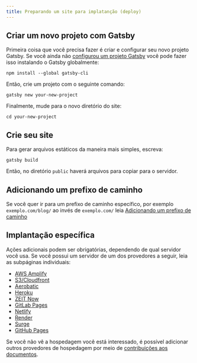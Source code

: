 ```yaml
---
title: Preparando um site para implatanção (deploy)
---
```


## Criar um novo projeto com Gatsby

Primeira coisa que você precisa fazer é criar e configurar seu novo projeto Gatsby.
Se você ainda não [configurou um projeto Gatsby](/docs/quick-start) você pode fazer isso instalando o Gatsby globalmente:

```shell
npm install --global gatsby-cli
```

Então, crie um projeto com o seguinte comando:

```shell
gatsby new your-new-project
```

Finalmente, mude para o novo diretório do site:

```shell
cd your-new-project
```

## Crie seu site

Para gerar arquivos estáticos da maneira mais simples, escreva:

```shell
gatsby build
```

Então, no diretório `public` haverá arquivos para copiar para o servidor.

## Adicionando um prefixo de caminho

Se você quer ir para um prefixo de caminho específico, por exemplo `exemplo.com/blog/` ao invés de `exemplo.com/` leia [Adicionando um prefixo de caminho](/docs/path-prefix)

## Implantação específica

Ações adicionais podem ser obrigatórias, dependendo de qual servidor você usa.
Se você possui um servidor de um dos provedores a seguir, leia as subpáginas individuais:

- [AWS Amplify](/docs/deploying-to-aws-amplify)
- [S3/Cloudfront](/docs/deploying-to-s3-cloudfront)
- [Aerobatic](/docs/deploying-to-aerobatic)
- [Heroku](/docs/deploying-to-heroku)
- [ZEIT Now](/docs/deploying-to-zeit-now)
- [GitLab Pages](/docs/deploying-to-gitlab-pages)
- [Netlify](/docs/deploying-to-netlify)
- [Render](/docs/deploying-to-render)
- [Surge](/docs/deploying-to-surge)
- [GitHub Pages](/docs/how-gatsby-works-with-github-pages)

Se você não vê a hospedagem você está interessado, é possível adicionar outros provedores de hospedagem por meio de [contribuições aos documentos](/contributing/docs-contributions).
